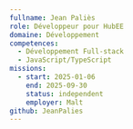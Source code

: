 ```yaml
---
fullname: Jean Paliès
role: Développeur pour HubEE
domaine: Développement
competences:
  - Développement Full-stack
  - JavaScript/TypeScript
missions:
  - start: 2025-01-06
    end: 2025-09-30
    status: independent
    employer: Malt
github: JeanPalies
---
```

